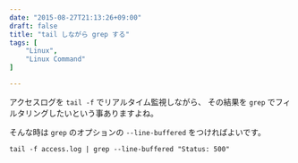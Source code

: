 ```yaml
---
date: "2015-08-27T21:13:26+09:00"
draft: false
title: "tail しながら grep する"
tags: [
    "Linux",
    "Linux Command"
]

---
```


アクセスログを `tail -f` でリアルタイム監視しながら、
その結果を `grep` でフィルタリングしたいという事ありますよね。

そんな時は `grep` のオプションの `--line-buffered` をつければよいです。

```
tail -f access.log | grep --line-buffered "Status: 500"
```